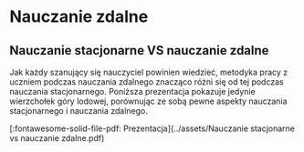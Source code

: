 # Nauczanie zdalne

## Nauczanie stacjonarne VS nauczanie zdalne

Jak każdy szanujący się nauczyciel powinien wiedzieć, metodyka pracy z uczniem podczas nauczania zdalnego znacząco różni się od tej podczas nauczania stacjonarnego. Poniższa prezentacja pokazuje jedynie wierzchołek góry lodowej, porównując ze sobą pewne aspekty nauczania stacjonarnego i nauczania zdalnego.

[:fontawesome-solid-file-pdf: Prezentacja](../assets/Nauczanie stacjonarne vs nauczanie zdalne.pdf)
